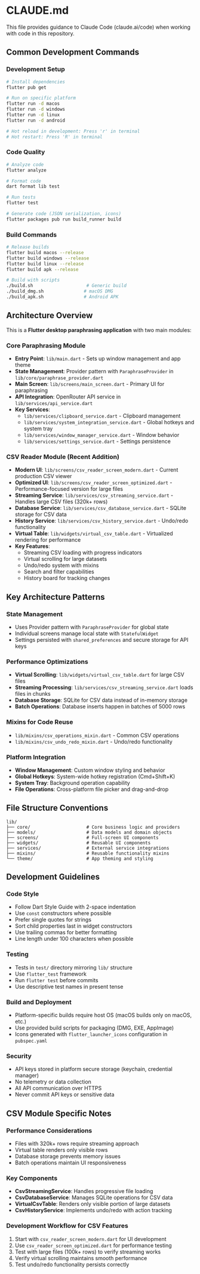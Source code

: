 # CLAUDE.md

This file provides guidance to Claude Code (claude.ai/code) when working with code in this repository.

## Common Development Commands

### Development Setup
```bash
# Install dependencies
flutter pub get

# Run on specific platform
flutter run -d macos
flutter run -d windows
flutter run -d linux
flutter run -d android

# Hot reload in development: Press 'r' in terminal
# Hot restart: Press 'R' in terminal
```

### Code Quality
```bash
# Analyze code
flutter analyze

# Format code
dart format lib test

# Run tests
flutter test

# Generate code (JSON serialization, icons)
flutter packages pub run build_runner build
```

### Build Commands
```bash
# Release builds
flutter build macos --release
flutter build windows --release
flutter build linux --release
flutter build apk --release

# Build with scripts
./build.sh                    # Generic build
./build_dmg.sh               # macOS DMG
./build_apk.sh               # Android APK
```

## Architecture Overview

This is a **Flutter desktop paraphrasing application** with two main modules:

### Core Paraphrasing Module
- **Entry Point**: `lib/main.dart` - Sets up window management and app theme
- **State Management**: Provider pattern with `ParaphraseProvider` in `lib/core/paraphrase_provider.dart`
- **Main Screen**: `lib/screens/main_screen.dart` - Primary UI for paraphrasing
- **API Integration**: OpenRouter API service in `lib/services/api_service.dart`
- **Key Services**:
  - `lib/services/clipboard_service.dart` - Clipboard management
  - `lib/services/system_integration_service.dart` - Global hotkeys and system tray
  - `lib/services/window_manager_service.dart` - Window behavior
  - `lib/services/settings_service.dart` - Settings persistence

### CSV Reader Module (Recent Addition)
- **Modern UI**: `lib/screens/csv_reader_screen_modern.dart` - Current production CSV viewer
- **Optimized UI**: `lib/screens/csv_reader_screen_optimized.dart` - Performance-focused version for large files
- **Streaming Service**: `lib/services/csv_streaming_service.dart` - Handles large CSV files (320k+ rows)
- **Database Service**: `lib/services/csv_database_service.dart` - SQLite storage for CSV data
- **History Service**: `lib/services/csv_history_service.dart` - Undo/redo functionality
- **Virtual Table**: `lib/widgets/virtual_csv_table.dart` - Virtualized rendering for performance
- **Key Features**:
  - Streaming CSV loading with progress indicators
  - Virtual scrolling for large datasets
  - Undo/redo system with mixins
  - Search and filter capabilities
  - History board for tracking changes

## Key Architecture Patterns

### State Management
- Uses Provider pattern with `ParaphraseProvider` for global state
- Individual screens manage local state with `StatefulWidget`
- Settings persisted with `shared_preferences` and secure storage for API keys

### Performance Optimizations
- **Virtual Scrolling**: `lib/widgets/virtual_csv_table.dart` for large CSV files
- **Streaming Processing**: `lib/services/csv_streaming_service.dart` loads files in chunks
- **Database Storage**: SQLite for CSV data instead of in-memory storage
- **Batch Operations**: Database inserts happen in batches of 5000 rows

### Mixins for Code Reuse
- `lib/mixins/csv_operations_mixin.dart` - Common CSV operations
- `lib/mixins/csv_undo_redo_mixin.dart` - Undo/redo functionality

### Platform Integration
- **Window Management**: Custom window styling and behavior
- **Global Hotkeys**: System-wide hotkey registration (Cmd+Shift+K)
- **System Tray**: Background operation capability
- **File Operations**: Cross-platform file picker and drag-and-drop

## File Structure Conventions

```
lib/
├── core/                     # Core business logic and providers
├── models/                   # Data models and domain objects
├── screens/                  # Full-screen UI components
├── widgets/                  # Reusable UI components
├── services/                 # External service integrations
├── mixins/                   # Reusable functionality mixins
└── theme/                    # App theming and styling
```

## Development Guidelines

### Code Style
- Follow Dart Style Guide with 2-space indentation
- Use `const` constructors where possible
- Prefer single quotes for strings
- Sort child properties last in widget constructors
- Use trailing commas for better formatting
- Line length under 100 characters when possible

### Testing
- Tests in `test/` directory mirroring `lib/` structure
- Use `flutter_test` framework
- Run `flutter test` before commits
- Use descriptive test names in present tense

### Build and Deployment
- Platform-specific builds require host OS (macOS builds only on macOS, etc.)
- Use provided build scripts for packaging (DMG, EXE, AppImage)
- Icons generated with `flutter_launcher_icons` configuration in `pubspec.yaml`

### Security
- API keys stored in platform secure storage (keychain, credential manager)
- No telemetry or data collection
- All API communication over HTTPS
- Never commit API keys or sensitive data

## CSV Module Specific Notes

### Performance Considerations
- Files with 320k+ rows require streaming approach
- Virtual table renders only visible rows
- Database storage prevents memory issues
- Batch operations maintain UI responsiveness

### Key Components
- **CsvStreamingService**: Handles progressive file loading
- **CsvDatabaseService**: Manages SQLite operations for CSV data
- **VirtualCsvTable**: Renders only visible portion of large datasets
- **CsvHistoryService**: Implements undo/redo with action tracking

### Development Workflow for CSV Features
1. Start with `csv_reader_screen_modern.dart` for UI development
2. Use `csv_reader_screen_optimized.dart` for performance testing
3. Test with large files (100k+ rows) to verify streaming works
4. Verify virtual scrolling maintains smooth performance
5. Test undo/redo functionality persists correctly
